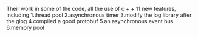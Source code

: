 
Their work in some of the code, all the use of c + + 11 new features,
including
1.thread pool 
2.asynchronous timer 
3.modify the log library after the glog 
4.compiled a good protobuf 
5.an asynchronous event bus 
6.memory pool 
